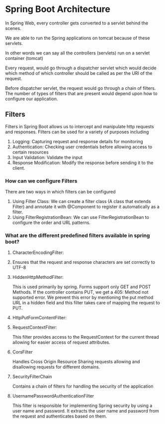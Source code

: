 # Spring Boot Architecture

In Spring Web, every controller gets converted to a servlet behind the scenes. 

We are able to run the Spring applications on tomcat because of these servlets. 

In other words we can say all the controllers (servlets) run on a servlet container (tomcat)

Every request, would go through a dispatcher servlet which would decide which method of which controller should be called as per the URI of the request. 

Before dispatcher servlet, the request would go through a chain of filters. The number of types of filters that are present would depend upon how to configure our application. 

## Filters
Filters in Spring Boot allows us to intercept and manipulate http requests and responses. Filters can be used for a variety of purposes including

1. Logging: Capturing request and response details for monitoring
2. Authentication:  Checking user credentials before allowing access to certain resources
3. Input Validation: Validate the input
4. Response Modification: Modify the response before sending it to the client.

### How can we configure Filters
There are two ways in which filters can be configured

1. Using Filter Class: We can create a filter class (A class that extends Filter) and annotate it with @Component to register it automatically as a filter. 
2. Using FilterRegistrationBean: We can use FilterRegistrationBean to configure the order and URL patterns.

### What are the different predefined filters available in spring boot?
1. CharacterEncodingFilter:
  
2. Ensures that the request and response characters are set correctly to UTF-8
   
4. HiddenHttpMethodFilter:

   This is used primarily by spring. Forms support only GET and POST Methods. If the controller contains PUT, we get a 405: Method not supported error. We prevent this error by mentioning the put method URL in a hidden field and this filter takes care of mapping the request to PUT.
    
5. HttpPutFormContentFilter:

6. RequestContextFilter:

   This filter provides access to the RequestContext for the current thread allowing for easier access of request attributes.
   
7. CorsFilter

   Handles Cross Origin Resource Sharing requests allowing and disallowing requests for different domains. 

8. SecurityFilterChain

   Contains a chain of filters for handling the security of the application

9. UsernamePasswordAuthenticationFilter

   This filter is responsible for implementing Spring security by using a user name and password. It extracts the user name and password from the request and authenticates based on them.  
